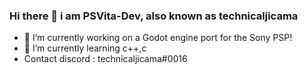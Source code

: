 ### Hi there 👋 i am PSVita-Dev, also known as technicaljicama


- 🔭 I’m currently working on a Godot engine port for the Sony PSP!
- 🌱 I’m currently learning c++,c
- Contact discord : technicaljicama#0016
